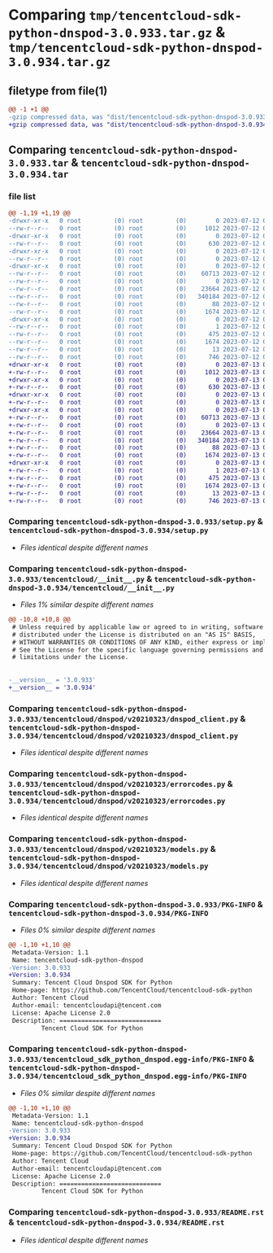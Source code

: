 # Comparing `tmp/tencentcloud-sdk-python-dnspod-3.0.933.tar.gz` & `tmp/tencentcloud-sdk-python-dnspod-3.0.934.tar.gz`

## filetype from file(1)

```diff
@@ -1 +1 @@
-gzip compressed data, was "dist/tencentcloud-sdk-python-dnspod-3.0.933.tar", last modified: Wed Jul 12 00:28:23 2023, max compression
+gzip compressed data, was "dist/tencentcloud-sdk-python-dnspod-3.0.934.tar", last modified: Thu Jul 13 00:20:54 2023, max compression
```

## Comparing `tencentcloud-sdk-python-dnspod-3.0.933.tar` & `tencentcloud-sdk-python-dnspod-3.0.934.tar`

### file list

```diff
@@ -1,19 +1,19 @@
-drwxr-xr-x   0 root         (0) root         (0)        0 2023-07-12 00:28:23.000000 tencentcloud-sdk-python-dnspod-3.0.933/
--rw-r--r--   0 root         (0) root         (0)     1012 2023-07-12 00:28:23.000000 tencentcloud-sdk-python-dnspod-3.0.933/setup.py
-drwxr-xr-x   0 root         (0) root         (0)        0 2023-07-12 00:28:23.000000 tencentcloud-sdk-python-dnspod-3.0.933/tencentcloud/
--rw-r--r--   0 root         (0) root         (0)      630 2023-07-12 00:28:23.000000 tencentcloud-sdk-python-dnspod-3.0.933/tencentcloud/__init__.py
-drwxr-xr-x   0 root         (0) root         (0)        0 2023-07-12 00:28:23.000000 tencentcloud-sdk-python-dnspod-3.0.933/tencentcloud/dnspod/
--rw-r--r--   0 root         (0) root         (0)        0 2023-07-12 00:28:23.000000 tencentcloud-sdk-python-dnspod-3.0.933/tencentcloud/dnspod/__init__.py
-drwxr-xr-x   0 root         (0) root         (0)        0 2023-07-12 00:28:23.000000 tencentcloud-sdk-python-dnspod-3.0.933/tencentcloud/dnspod/v20210323/
--rw-r--r--   0 root         (0) root         (0)    60713 2023-07-12 00:28:23.000000 tencentcloud-sdk-python-dnspod-3.0.933/tencentcloud/dnspod/v20210323/dnspod_client.py
--rw-r--r--   0 root         (0) root         (0)        0 2023-07-12 00:28:23.000000 tencentcloud-sdk-python-dnspod-3.0.933/tencentcloud/dnspod/v20210323/__init__.py
--rw-r--r--   0 root         (0) root         (0)    23664 2023-07-12 00:28:23.000000 tencentcloud-sdk-python-dnspod-3.0.933/tencentcloud/dnspod/v20210323/errorcodes.py
--rw-r--r--   0 root         (0) root         (0)   340184 2023-07-12 00:28:23.000000 tencentcloud-sdk-python-dnspod-3.0.933/tencentcloud/dnspod/v20210323/models.py
--rw-r--r--   0 root         (0) root         (0)       88 2023-07-12 00:28:23.000000 tencentcloud-sdk-python-dnspod-3.0.933/setup.cfg
--rw-r--r--   0 root         (0) root         (0)     1674 2023-07-12 00:28:23.000000 tencentcloud-sdk-python-dnspod-3.0.933/PKG-INFO
-drwxr-xr-x   0 root         (0) root         (0)        0 2023-07-12 00:28:23.000000 tencentcloud-sdk-python-dnspod-3.0.933/tencentcloud_sdk_python_dnspod.egg-info/
--rw-r--r--   0 root         (0) root         (0)        1 2023-07-12 00:28:23.000000 tencentcloud-sdk-python-dnspod-3.0.933/tencentcloud_sdk_python_dnspod.egg-info/dependency_links.txt
--rw-r--r--   0 root         (0) root         (0)      475 2023-07-12 00:28:23.000000 tencentcloud-sdk-python-dnspod-3.0.933/tencentcloud_sdk_python_dnspod.egg-info/SOURCES.txt
--rw-r--r--   0 root         (0) root         (0)     1674 2023-07-12 00:28:23.000000 tencentcloud-sdk-python-dnspod-3.0.933/tencentcloud_sdk_python_dnspod.egg-info/PKG-INFO
--rw-r--r--   0 root         (0) root         (0)       13 2023-07-12 00:28:23.000000 tencentcloud-sdk-python-dnspod-3.0.933/tencentcloud_sdk_python_dnspod.egg-info/top_level.txt
--rw-r--r--   0 root         (0) root         (0)      746 2023-07-12 00:28:23.000000 tencentcloud-sdk-python-dnspod-3.0.933/README.rst
+drwxr-xr-x   0 root         (0) root         (0)        0 2023-07-13 00:20:54.000000 tencentcloud-sdk-python-dnspod-3.0.934/
+-rw-r--r--   0 root         (0) root         (0)     1012 2023-07-13 00:20:54.000000 tencentcloud-sdk-python-dnspod-3.0.934/setup.py
+drwxr-xr-x   0 root         (0) root         (0)        0 2023-07-13 00:20:54.000000 tencentcloud-sdk-python-dnspod-3.0.934/tencentcloud/
+-rw-r--r--   0 root         (0) root         (0)      630 2023-07-13 00:20:54.000000 tencentcloud-sdk-python-dnspod-3.0.934/tencentcloud/__init__.py
+drwxr-xr-x   0 root         (0) root         (0)        0 2023-07-13 00:20:54.000000 tencentcloud-sdk-python-dnspod-3.0.934/tencentcloud/dnspod/
+-rw-r--r--   0 root         (0) root         (0)        0 2023-07-13 00:20:54.000000 tencentcloud-sdk-python-dnspod-3.0.934/tencentcloud/dnspod/__init__.py
+drwxr-xr-x   0 root         (0) root         (0)        0 2023-07-13 00:20:54.000000 tencentcloud-sdk-python-dnspod-3.0.934/tencentcloud/dnspod/v20210323/
+-rw-r--r--   0 root         (0) root         (0)    60713 2023-07-13 00:20:54.000000 tencentcloud-sdk-python-dnspod-3.0.934/tencentcloud/dnspod/v20210323/dnspod_client.py
+-rw-r--r--   0 root         (0) root         (0)        0 2023-07-13 00:20:54.000000 tencentcloud-sdk-python-dnspod-3.0.934/tencentcloud/dnspod/v20210323/__init__.py
+-rw-r--r--   0 root         (0) root         (0)    23664 2023-07-13 00:20:54.000000 tencentcloud-sdk-python-dnspod-3.0.934/tencentcloud/dnspod/v20210323/errorcodes.py
+-rw-r--r--   0 root         (0) root         (0)   340184 2023-07-13 00:20:54.000000 tencentcloud-sdk-python-dnspod-3.0.934/tencentcloud/dnspod/v20210323/models.py
+-rw-r--r--   0 root         (0) root         (0)       88 2023-07-13 00:20:54.000000 tencentcloud-sdk-python-dnspod-3.0.934/setup.cfg
+-rw-r--r--   0 root         (0) root         (0)     1674 2023-07-13 00:20:54.000000 tencentcloud-sdk-python-dnspod-3.0.934/PKG-INFO
+drwxr-xr-x   0 root         (0) root         (0)        0 2023-07-13 00:20:54.000000 tencentcloud-sdk-python-dnspod-3.0.934/tencentcloud_sdk_python_dnspod.egg-info/
+-rw-r--r--   0 root         (0) root         (0)        1 2023-07-13 00:20:54.000000 tencentcloud-sdk-python-dnspod-3.0.934/tencentcloud_sdk_python_dnspod.egg-info/dependency_links.txt
+-rw-r--r--   0 root         (0) root         (0)      475 2023-07-13 00:20:54.000000 tencentcloud-sdk-python-dnspod-3.0.934/tencentcloud_sdk_python_dnspod.egg-info/SOURCES.txt
+-rw-r--r--   0 root         (0) root         (0)     1674 2023-07-13 00:20:54.000000 tencentcloud-sdk-python-dnspod-3.0.934/tencentcloud_sdk_python_dnspod.egg-info/PKG-INFO
+-rw-r--r--   0 root         (0) root         (0)       13 2023-07-13 00:20:54.000000 tencentcloud-sdk-python-dnspod-3.0.934/tencentcloud_sdk_python_dnspod.egg-info/top_level.txt
+-rw-r--r--   0 root         (0) root         (0)      746 2023-07-13 00:20:54.000000 tencentcloud-sdk-python-dnspod-3.0.934/README.rst
```

### Comparing `tencentcloud-sdk-python-dnspod-3.0.933/setup.py` & `tencentcloud-sdk-python-dnspod-3.0.934/setup.py`

 * *Files identical despite different names*

### Comparing `tencentcloud-sdk-python-dnspod-3.0.933/tencentcloud/__init__.py` & `tencentcloud-sdk-python-dnspod-3.0.934/tencentcloud/__init__.py`

 * *Files 1% similar despite different names*

```diff
@@ -10,8 +10,8 @@
 # Unless required by applicable law or agreed to in writing, software
 # distributed under the License is distributed on an "AS IS" BASIS,
 # WITHOUT WARRANTIES OR CONDITIONS OF ANY KIND, either express or implied.
 # See the License for the specific language governing permissions and
 # limitations under the License.
 
 
-__version__ = '3.0.933'
+__version__ = '3.0.934'
```

### Comparing `tencentcloud-sdk-python-dnspod-3.0.933/tencentcloud/dnspod/v20210323/dnspod_client.py` & `tencentcloud-sdk-python-dnspod-3.0.934/tencentcloud/dnspod/v20210323/dnspod_client.py`

 * *Files identical despite different names*

### Comparing `tencentcloud-sdk-python-dnspod-3.0.933/tencentcloud/dnspod/v20210323/errorcodes.py` & `tencentcloud-sdk-python-dnspod-3.0.934/tencentcloud/dnspod/v20210323/errorcodes.py`

 * *Files identical despite different names*

### Comparing `tencentcloud-sdk-python-dnspod-3.0.933/tencentcloud/dnspod/v20210323/models.py` & `tencentcloud-sdk-python-dnspod-3.0.934/tencentcloud/dnspod/v20210323/models.py`

 * *Files identical despite different names*

### Comparing `tencentcloud-sdk-python-dnspod-3.0.933/PKG-INFO` & `tencentcloud-sdk-python-dnspod-3.0.934/PKG-INFO`

 * *Files 0% similar despite different names*

```diff
@@ -1,10 +1,10 @@
 Metadata-Version: 1.1
 Name: tencentcloud-sdk-python-dnspod
-Version: 3.0.933
+Version: 3.0.934
 Summary: Tencent Cloud Dnspod SDK for Python
 Home-page: https://github.com/TencentCloud/tencentcloud-sdk-python
 Author: Tencent Cloud
 Author-email: tencentcloudapi@tencent.com
 License: Apache License 2.0
 Description: ============================
         Tencent Cloud SDK for Python
```

### Comparing `tencentcloud-sdk-python-dnspod-3.0.933/tencentcloud_sdk_python_dnspod.egg-info/PKG-INFO` & `tencentcloud-sdk-python-dnspod-3.0.934/tencentcloud_sdk_python_dnspod.egg-info/PKG-INFO`

 * *Files 0% similar despite different names*

```diff
@@ -1,10 +1,10 @@
 Metadata-Version: 1.1
 Name: tencentcloud-sdk-python-dnspod
-Version: 3.0.933
+Version: 3.0.934
 Summary: Tencent Cloud Dnspod SDK for Python
 Home-page: https://github.com/TencentCloud/tencentcloud-sdk-python
 Author: Tencent Cloud
 Author-email: tencentcloudapi@tencent.com
 License: Apache License 2.0
 Description: ============================
         Tencent Cloud SDK for Python
```

### Comparing `tencentcloud-sdk-python-dnspod-3.0.933/README.rst` & `tencentcloud-sdk-python-dnspod-3.0.934/README.rst`

 * *Files identical despite different names*

